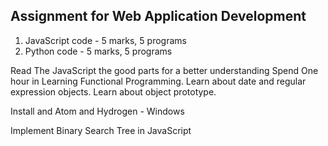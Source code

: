 ## Assignment for Web Application Development

1. JavaScript code - 5 marks, 5 programs
2. Python code - 5 marks, 5 programs


Read The JavaScript the good parts for a better understanding
Spend One hour in Learning Functional Programming.
Learn about date and regular expression objects.
Learn about object prototype.

Install and Atom and Hydrogen - Windows

Implement Binary Search Tree in JavaScript
